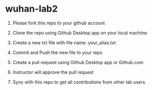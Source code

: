 # wuhan-lab2

1. Please fork this repo to your github account

2. Clone the repo using Github Desktop app on your local machine

3. Create a new txt file with file name: your_alias.txt

4. Commit and Push the new file to your repo

5. Create a pull request using Github Desktop app or Github.com

6. Instructor will approve the pull request

7. Sync with this repo to get all contributions from other lab users.
